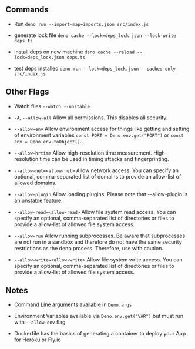 ## Commands

- Run `deno run --import-map=imports.json src/index.js`

- generate lock file `deno cache --lock=deps_lock.json --lock-write deps.ts`

- install deps on new machine `deno cache --reload --lock=deps_lock.json deps.ts`

- test deps installed `deno run --lock=deps_lock.json --cached-only src/index.js`

## Other Flags

- Watch files `--watch --unstable`

- `-A`, `--allow-all` Allow all permissions. This disables all security.

- `--allow-env` Allow environment access for things like getting and setting of environment variables `const PORT = Deno.env.get("PORT")` or `const env = Deno.env.toObject()`.

- `--allow-hrtime` Allow high-resolution time measurement. High-resolution time can be used in timing attacks and fingerprinting.

- `--allow-net=<allow-net>` Allow network access. You can specify an optional, comma-separated list of domains to provide an allow-list of allowed domains.

- `--allow-plugin` Allow loading plugins. Please note that --allow-plugin is an unstable feature.

- `--allow-read=<allow-read>` Allow file system read access. You can specify an optional, comma-separated list of directories or files to provide a allow-list of allowed file system access.

- `--allow-run` Allow running subprocesses. Be aware that subprocesses are not run in a sandbox and therefore do not have the same security restrictions as the deno process. Therefore, use with caution.

- `--allow-write=<allow-write>` Allow file system write access. You can specify an optional, comma-separated list of directories or files to provide a allow-list of allowed file system access.


## Notes

- Command Line arguments available in `Deno.args`

- Environment Variables available via `Deno.env.get("VAR")` but must run with `--allow-env` flag

- Dockerfile has the basics of generating a container to deploy your App for Heroku or Fly.io
